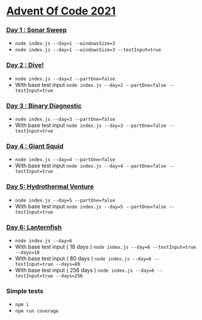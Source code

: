 # [Advent Of Code 2021](https://adventofcode.com)

### [Day 1 : Sonar Sweep](https://github.com/damisv/adventofcode2021/tree/main/src/day_1)
- `node index.js --day=1 --windowsSize=3`
- `node index.js --day=1 --windowsSize=3 --testInput=true`
### [Day 2 : Dive!](https://github.com/damisv/adventofcode2021/tree/main/src/day_2)
- `node index.js --day=2 --partOne=false`
- With base test input `node index.js --day=2 --partOne=false --testInput=true`

### [Day 3 : Binary Diagnostic](https://github.com/damisv/adventofcode2021/tree/main/src/day_3)
- `node index.js --day=3 --partOne=false`
- With base test input `node index.js --day=3 --partOne=false --testInput=true`

### [Day 4 : Giant Squid](https://github.com/damisv/adventofcode2021/tree/main/src/day_4)
- `node index.js --day=4 --partOne=false`
- With base test input `node index.js --day=4 --partOne=false --testInput=true`

### [Day 5: Hydrothermal Venture](https://github.com/damisv/adventofcode2021/tree/main/src/day_5)
- `node index.js --day=5 --partOne=false`
- With base test input `node index.js --day=5 --partOne=false --testInput=true`

### [Day 6: Lanternfish](https://github.com/damisv/adventofcode2021/tree/main/src/day_6)
- `node index.js --day=6`
- With base test input ( 18 days ) `node index.js --day=6 --testInput=true --days=18`
- With base test input ( 80 days ) `node index.js --day=6 --testInput=true --days=80`
- With base test input ( 256 days ) `node index.js --day=6 --testInput=true --days=256`

### Simple tests
- `npm i`
- `npm run coverage`
